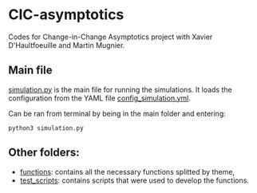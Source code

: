 # CIC-asymptotics
Codes for Change-in-Change Asymptotics project with Xavier D'Haultfoeuille and Martin Mugnier.

## Main file
[simulation.py](simulation.py) is the main file for running the simulations. It loads the configuration from the YAML file [config_simulation.yml](config_simulation.yml).

Can be ran from terminal by being in the main folder and entering:
```
python3 simulation.py
```

## Other folders:
- [functions](functions/): contains all the necessary functions splitted by theme,
- [test_scripts](test_scripts/): contains scripts that were used to develop the functions.
